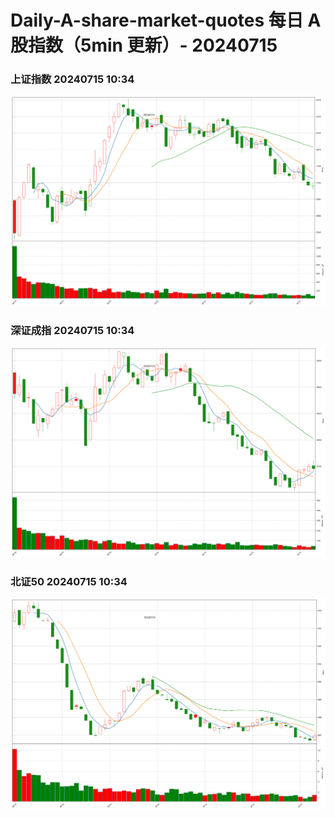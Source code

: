 
# Daily-A-share-market-quotes 每日 A 股指数（5min 更新）- 20240715

### 上证指数 20240715 10:34
![](./fig/2024/7/20240715-sh000001.png)

### 深证成指 20240715 10:34
![](./fig/2024/7/20240715-sz399001.png)

### 北证50 20240715 10:34
![](./fig/2024/7/20240715-bj899050.png)
